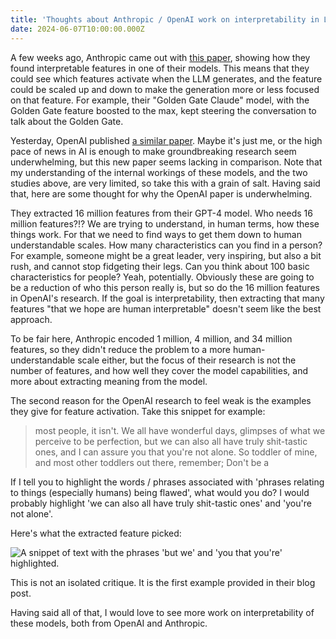 ```yaml
---
title: 'Thoughts about Anthropic / OpenAI work on interpretability in LLMs'
date: 2024-06-07T10:00:00.000Z
---
```


A few weeks ago, Anthropic came out with [this paper](https://transformer-circuits.pub/2024/scaling-monosemanticity/index.html), showing how they found interpretable features in one of their models. This means that they could see which features activate when the LLM generates, and the feature could be scaled up and down to make the generation more or less focused on that feature. For example, their "Golden Gate Claude" model, with the Golden Gate feature boosted to the max, kept steering the conversation to talk about the Golden Gate.

Yesterday, OpenAI published [a similar paper](https://openai.com/index/extracting-concepts-from-gpt-4/). Maybe it's just me, or the high pace of news in AI is enough to make groundbreaking research seem underwhelming, but this new paper seems lacking in comparison. Note that my understanding of the internal workings of these models, and the two studies above, are very limited, so take this with a grain of salt. Having said that, here are some thought for why the OpenAI paper is underwhelming.

They extracted 16 million features from their GPT-4 model. Who needs 16 million features?!? We are trying to understand, in human terms, how these things work. For that we need to find ways to get them down to human understandable scales. How many characteristics can you find in a person? For example, someone might be a great leader, very inspiring, but also a bit rush, and cannot stop fidgeting their legs. Can you think about 100 basic characteristics for people? Yeah, potentially. Obviously these are going to be a reduction of who this person really is, but so do the 16 million features in OpenAI's research. If the goal is interpretability, then extracting that many features "that we hope are human interpretable" doesn't seem like the best approach.

To be fair here, Anthropic encoded 1 million, 4 million, and 34 million features, so they didn't reduce the problem to a more human-understandable scale either, but the focus of their research is not the number of features, and how well they cover the model capabilities, and more about extracting meaning from the model.

The second reason for the OpenAI research to feel weak is the examples they give for feature activation. Take this snippet for example:

> most people, it isn't. We all have wonderful days, glimpses of what we perceive to be perfection, but we can also all have truly shit-tastic ones, and I can assure you that you're not alone. So toddler of mine, and most other toddlers out there, remember; Don't be a

If I tell you to highlight the words / phrases associated with 'phrases relating to things (especially humans) being flawed', what would you do? I would probably highlight 'we can also all have truly shit-tastic ones' and 'you're not alone'.

Here's what the extracted feature picked:

![A snippet of text with the phrases 'but we' and 'you that you're' highlighted.]({static}/images/blog/openai_human_imperfection_feature_extraction_example.png)

This is not an isolated critique. It is the first example provided in their blog post.

Having said all of that, I would love to see more work on interpretability of these models, both from OpenAI and Anthropic.
